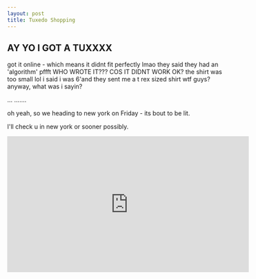 ```yaml
---
layout: post
title: Tuxedo Shopping
---
```


## AY YO I GOT A TUXXXX

got it online - which means it didnt fit perfectly lmao 
they said they had an 'algorithm' pffft WHO WROTE IT??? COS IT DIDNT WORK OK? 
the shirt was too small lol i said i was 6'and they sent me a t rex sized shirt wtf guys?
anyway, what was i sayin? 

...
.......

oh yeah, so we heading to new york on Friday - its bout to be lit.

I'll check u in new york or sooner possibly.

<iframe width="560" height="315" src="https://www.youtube.com/embed/CxcOKF-MKls" frameborder="0" allowfullscreen></iframe>
